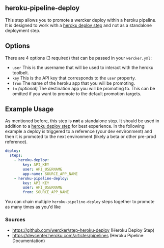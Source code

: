 heroku-pipeline-deploy
--------------------------------

This step allows you to promote a wercker deploy within a heroku pipeline. It is designed to work with a [heroku deploy step](https://app.wercker.com/#applications/51c829e73179be4478002157/tab/details) and not as a standalone deployment step.

## Options
There are 4 options (3 required) that can be passed in your `wercker.yml`:

- `user` This is the username that will be used to interact with the heroku toolbelt.
- `key` This is the API key that corresponds to the `user` property.
- `from` The name of the heroku app that you will be promoting.
- `to` _(optional)_ The destination app you will be promoting to. This can be omitted if you want to promote to the default promotion targets.

## Example Usage
As mentioned before, this step is **not** a standalone step. It should be used in addition to a [heroku deploy step](https://app.wercker.com/#applications/51c829e73179be4478002157/tab/details) for best experience. In the following example a deploy is triggered to a reference (your dev environment) and then it is promoted to the next environment (likely a beta or other pre-prod reference).

```yaml
deploy:
  steps:
    - heroku-deploy:
        key: API_KEY
        user: API_USERNAME
        app-name: SOURCE_APP_NAME
    - heroku-pipeline-deploy:
        key: API_KEY
        user: API_USERNAME
        from: SOURCE_APP_NAME
```
You can chain multiple `heroku-pipeline-deploy` steps together to promote as many times as you'd like

### Sources
- https://github.com/wercker/step-heroku-deploy (Heroku Deploy Step)
- https://devcenter.heroku.com/articles/pipelines (Heroku Pipeline Documentation)
